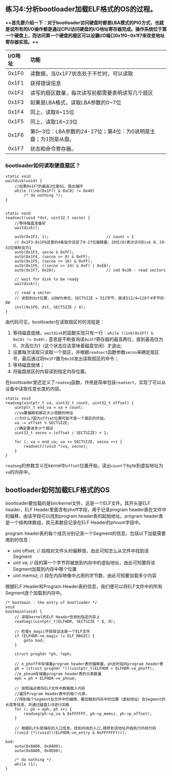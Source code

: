 ## 练习4:分析bootloader加载ELF格式的OS的过程。

**++首先要介绍一下：对于bootloader访问硬盘时都是LBA模式的PIO方式，也就是说所有的I/O操作都是通过CPU访问硬盘的I/O地址寄存器完成。操作系统位于第一个硬盘上，而访问第一个硬盘的扇区可以设置I/O端口0x1f0\~0x1f7来改变地址寄存器实现。++**

| I/O地址 | 功能                                      |
| :---- | :-------------------------------------- |
| 0x1F0 | 读数据，当0x1F7状态处于不忙时，可以读取                  |
| 0x1F1 | 获得错误信息                                  |
| 0x1F2 | 读写的扇区数量，每次读写前都需要表明读写几个扇区                |
| 0x1F3 | 如果是LBA格式，读取LBA参数的0\~7位                  |
| 0x1F4 | 同上，读取8\~15位                             |
| 0x1F5 | 同上，读取16\~23位                            |
| 0x1F6 | 第0\~3位：LBA参数的24-27位；第4位：为0说明是主盘；为1则是从盘。 |
| 0x1F7 | 状态和命令寄存器。                               |

### bootloader如何读取硬盘扇区？

    static void
    waitdisk(void) {
    	//如果0x1F7的最高2位是01，跳出循环
        while ((inb(0x1F7) & 0xC0) != 0x40)
            /* do nothing */;
    }


    static void
    readsect(void *dst, uint32_t secno) {
        //等待磁盘准备好
        waitdisk();
    
        outb(0x1F2, 1);                         // count = 1
    	// 0x1F3-0x1F6这里的4条指令设定了0-27位偏移量、28位(0)表示访问Disk 0、29-31位强制设为1
        outb(0x1F3, secno & 0xFF);
        outb(0x1F4, (secno >> 8) & 0xFF);
        outb(0x1F5, (secno >> 16) & 0xFF);
        outb(0x1F6, ((secno >> 24) & 0xF) | 0xE0);
        outb(0x1F7, 0x20);                      // cmd 0x20 - read sectors
    
        // wait for disk to be ready
        waitdisk();
    
        // read a sector
    	// 读取到dst位置，以DW为单位，SECTSIZE = 512字节，故读512/4=128个4字节的DW
        insl(0x1F0, dst, SECTSIZE / 4);
    }

由代码可见，bootloader在读取扇区时的流程是：

1.  等待磁盘就绪，`waitdisk`的函数实现只有一行：`while ((inb(0x1F7) & 0xC0) != 0x40);`.意思是不断查询读`0x1F7`寄存器的最高两位，直到最高位为0、次高位为1（这个状态应该意味着磁盘空闲）才退出;
2.  设置每次读取只读取一个扇区，并根据`readsect`函数参数`secno`来确定扇区号，最后通过将`0x1F7`置为`0x20`发出读取扇区的命令；
3.  等待磁盘就绪；
4.  将磁盘扇区的内容读到指定内存位置。

在bootloader里还定义了`readseg`函数，作用是简单包装`readsect`，实现了可以从设备中读取任意长度的内容。

    static void
    readseg(uintptr_t va, uint32_t count, uint32_t offset) {
        uintptr_t end_va = va + count;
    	//va要偏移到扇区大小倍数的地址
    	//为什么?因为offset位置可能不是一个扇区的开始，
        va -= offset % SECTSIZE;
    	//确定要读多少个扇区
        uint32_t secno = (offset / SECTSIZE) + 1;
    
        for (; va < end_va; va += SECTSIZE, secno ++) {
            readsect((void *)va, secno);
        }
    }

`readseg`的参数含义在kernel中`offset`位置开始，读出`count`个byte到虚拟地址为`va`的内存中。

## bootloader如何加载ELF格式的OS

bootloader要加载的是bin/kernel文件，这是一个ELF文件。其开头是ELF header，ELF Header里面含有phoff字段，用于记录program header表在文件中的偏移，由该字段可以找到program header表的起始地址。program header表是一个结构体数组，其元素数目记录在ELF Header的phnum字段中。

program header表的每个成员分别记录一个Segment的信息，包括以下加载需要用到的信息：

*   uint offset; // 段相对文件头的偏移值，由此可知怎么从文件中找到该Segment
*   uint va; // 段的第一个字节将被放到内存中的虚拟地址，由此可知要将该 Segment加载到内存中哪个位置
*   uint memsz; // 段在内存映像中占用的字节数，由此可知要加载多少内容

根据ELF Header和Program Header表的信息，我们便可以将ELF文件中的所有Segment逐个加载到内存中。

    /* bootmain - the entry of bootloader */
    void
    bootmain(void) {
        // 读取kernel的ELF Header信息到指定内存上
        readseg((uintptr_t)ELFHDR, SECTSIZE * 8, 0);
    
        // 检查e_magic字段保证这是一个ELF文件
        if (ELFHDR->e_magic != ELF_MAGIC) {
            goto bad;
        }
    
        struct proghdr *ph, *eph;
    
        // e_phoff中存储着program header表的偏移量，ph此时指向program header表
        ph = (struct proghdr *)((uintptr_t)ELFHDR + ELFHDR->e_phoff);
    	//e_phnum存储着program header表的元素数量
        eph = ph + ELFHDR->e_phnum;
    
    	// 按照描述表将ELF文件中数据载入内存
    	//遍历Program Header表中的每个元素，
    	//得到每个Segment在文件中的偏移、要加载到内存中的位置（虚拟地址）及Segment的长度等信息，并通过磁盘I/O进行加载
        for (; ph < eph; ph ++) {
            readseg(ph->p_va & 0xFFFFFF, ph->p_memsz, ph->p_offset);
        }
    
    	// 根据ELF头部储存的入口信息，找到内核的入口,跳转到该地址开始执行内核代码
        ((void (*)(void))(ELFHDR->e_entry & 0xFFFFFF))();
    
    bad:
        outw(0x8A00, 0x8A00);
        outw(0x8A00, 0x8E00);
    
        /* do nothing */
        while (1);
    }



